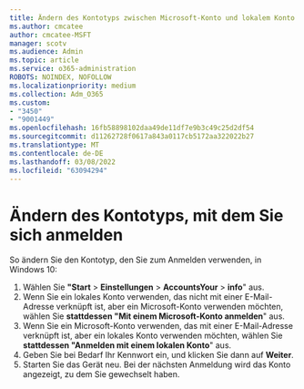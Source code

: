 ```yaml
---
title: Ändern des Kontotyps zwischen Microsoft-Konto und lokalem Konto
ms.author: cmcatee
author: cmcatee-MSFT
manager: scotv
ms.audience: Admin
ms.topic: article
ms.service: o365-administration
ROBOTS: NOINDEX, NOFOLLOW
ms.localizationpriority: medium
ms.collection: Adm_O365
ms.custom:
- "3450"
- "9001449"
ms.openlocfilehash: 16fb58898102daa49de11df7e9b3c49c25d2df54
ms.sourcegitcommit: d11262728f0617a843a0117cb5172aa322022b27
ms.translationtype: MT
ms.contentlocale: de-DE
ms.lasthandoff: 03/08/2022
ms.locfileid: "63094294"
---
```

# <a name="change-the-account-type-that-you-sign-in-with"></a>Ändern des Kontotyps, mit dem Sie sich anmelden

So ändern Sie den Kontotyp, den Sie zum Anmelden verwenden, in Windows 10:

1. Wählen Sie **"Start** >  **Einstellungen** >  **AccountsYour** >  **info**" aus.
2. Wenn Sie ein lokales Konto verwenden, das nicht mit einer E-Mail-Adresse verknüpft ist, aber ein Microsoft-Konto verwenden möchten, wählen Sie **stattdessen "Mit einem Microsoft-Konto anmelden**" aus.
3. Wenn Sie ein Microsoft-Konto verwenden, das mit einer E-Mail-Adresse verknüpft ist, aber ein lokales Konto verwenden möchten, wählen Sie **stattdessen "Anmelden mit einem lokalen Konto**" aus.
4. Geben Sie bei Bedarf Ihr Kennwort ein, und klicken Sie dann auf **Weiter**.
5. Starten Sie das Gerät neu. Bei der nächsten Anmeldung wird das Konto angezeigt, zu dem Sie gewechselt haben.